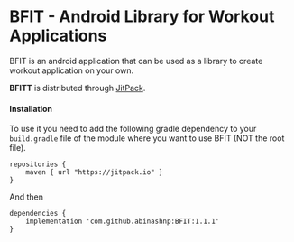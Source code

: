 # BFIT - Android Library for Workout Applications
BFIT is an android application that can be used as a library to create workout application on your own. 

**BFITT** is distributed through  [JitPack](https://jitpack.io/#abinashnp/BFIT/1.1.1).

#### Installation

To use it you need to add the following gradle dependency to your  `build.gradle`  file of the module where you want to use BFIT (NOT the root file).

    repositories {
        maven { url "https://jitpack.io" }
    }

And then

    dependencies {
	    implementation 'com.github.abinashnp:BFIT:1.1.1'
    }
